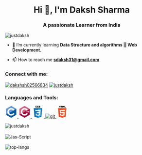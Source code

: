 

<h1 align="center">Hi 👋, I'm Daksh Sharma</h1>
<h3 align="center">A passionate Learner from India</h3>

<p align="left"> <img src="https://komarev.com/ghpvc/?username=justdaksh&label=Profile%20views&color=0e75b6&style=flat" alt="justdaksh" /> </p>

- 🌱 I’m currently learning **Data Structure and algorithms || Web Development.**

- 📫 How to reach me **sdaksh31@gmail.com**

<!-- - ⚡ Fun fact **Jo bolta h vahi hota h!** -->

<h3 align="left">Connect with me:</h3>
<p align="left">
<a href="https://twitter.com/dakshsh02566834" target="blank"><img align="center" src="https://raw.githubusercontent.com/rahuldkjain/github-profile-readme-generator/master/src/images/icons/Social/twitter.svg" alt="dakshsh02566834" height="30" width="40" /></a>
<a href="https://instagram.com/justdaksh" target="blank"><img align="center" src="https://raw.githubusercontent.com/rahuldkjain/github-profile-readme-generator/master/src/images/icons/Social/instagram.svg" alt="justdaksh" height="30" width="40" /></a>
</p>

<h3 align="left">Languages and Tools:</h3>
<p align="left"> <a href="https://www.cprogramming.com/" target="_blank"> <img src="https://raw.githubusercontent.com/devicons/devicon/master/icons/c/c-original.svg" alt="c" width="40" height="40"/> </a> <a href="https://www.w3schools.com/cpp/" target="_blank"> <img src="https://raw.githubusercontent.com/devicons/devicon/master/icons/cplusplus/cplusplus-original.svg" alt="cplusplus" width="40" height="40"/> </a> <a href="https://www.w3schools.com/css/" target="_blank"> <img src="https://raw.githubusercontent.com/devicons/devicon/master/icons/css3/css3-original-wordmark.svg" alt="css3" width="40" height="40"/> </a> <a href="https://git-scm.com/" target="_blank"> <img src="https://www.vectorlogo.zone/logos/git-scm/git-scm-icon.svg" alt="git" width="40" height="40"/> </a> <a href="https://www.w3.org/html/" target="_blank"> <img src="https://raw.githubusercontent.com/devicons/devicon/master/icons/html5/html5-original-wordmark.svg" alt="html5" width="40" height="40"/> </a> </p>



<p><img align="center" src="https://github-readme-stats.vercel.app/api?username=justdaksh&theme=dark&show_icons=true" alt="justdaksh" />
  <br />
  <br />
 <img align="center" src="https://github-readme-streak-stats.herokuapp.com/?user=justdaksh&count_private=true&theme=dark" alt="Jas-Script" />
 <br/>
 <br/>
 <img src="https://github-readme-stats.vercel.app/api/top-langs/?username=justdaksh&layout=compact&theme=dark" alt="top-langs" />
</p>

<!-- <p><img align="center" src="https://github-readme-streak-stats.herokuapp.com/?user=justdaksh&" alt="justdaksh" /></p> -->


